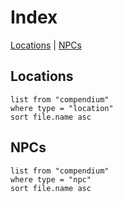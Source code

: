 
# Index

[Locations](Index.md#Locations) | [NPCs](Index.md#NPCs)

## Locations

```dataview
list from "compendium"
where type = "location"
sort file.name asc
```

## NPCs

```dataview
list from "compendium"
where type = "npc"
sort file.name asc
```
